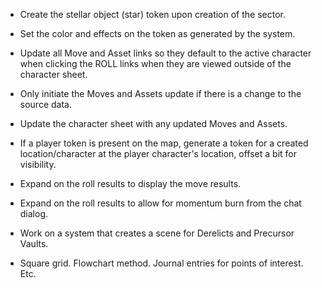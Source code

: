 - Create the stellar object (star) token upon creation of the sector.
- Set the color and effects on the token as generated by the system.

- Update all Move and Asset links so they default to the active character when clicking the ROLL links when they are viewed outside of the character sheet.
- Only initiate the Moves and Assets update if there is a change to the source data.
- Update the character sheet with any updated Moves and Assets.

- If a player token is present on the map, generate a token for a created location/character at the player character's location, offset a bit for visibility.

- Expand on the roll results to display the move results.
- Expand on the roll results to allow for momentum burn from the chat dialog.

- Work on a system that creates a scene for Derelicts and Precursor Vaults.
- Square grid. Flowchart method. Journal entries for points of interest. Etc.
